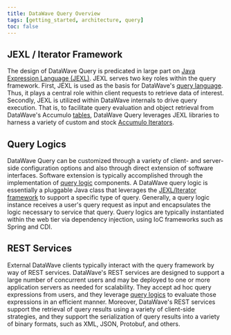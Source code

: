 ```yaml
---
title: DataWave Query Overview
tags: [getting_started, architecture, query]
toc: false
---
```


## JEXL / Iterator Framework

The design of DataWave Query is predicated in large part on [Java Expression Language (JEXL)][jexl]. JEXL serves two
key roles within the query framework. First, JEXL is used as the basis for DataWave's [query language](syntax). Thus, it
plays a central role within client requests to retrieve data of interest. Secondly, JEXL is utilized within DataWave
internals to drive query execution. That is, to facilitate query evaluation and object retrieval from DataWave's Accumulo
[tables](../getting-started/data-model), DataWave Query leverages JEXL libraries to harness a variety of custom and stock
[Accumulo Iterators][acc_iterators].

## Query Logics

DataWave Query can be customized through a variety of client- and server-side configuration options and also through
direct extension of software interfaces. Software extension is typically accomplished through the implementation
of [query logic](development#query-logic-components) components. A DataWave query logic is essentially a pluggable Java class
that leverages the [JEXL/Iterator framework](#jexl--iterator-framework) to support a specific type of query. Generally, a query
logic instance receives a user's query request as input and encapsulates the logic necessary to service that query.
Query logics are typically instantiated within the web tier via dependency injection, using IoC frameworks such as Spring
and CDI.

## REST Services

External DataWave clients typically interact with the query framework by way of REST services. DataWave's REST services
are designed to support a large number of concurrent users and may be deployed to one or more application servers as needed for
scalability. They accept ad hoc query expressions from users, and they leverage [query logics](#query-logics) to evaluate those
expressions in an efficient manner. Moreover, DataWave's REST services support the retrieval of query results using a
variety of client-side strategies, and they support the serialization of query results into a variety of binary formats,
such as XML, JSON, Protobuf, and others.


[acc_iterators]: https://accumulo.apache.org/1.8/accumulo_user_manual.html#_iterators
[jexl]: http://commons.apache.org/proper/commons-jexl/